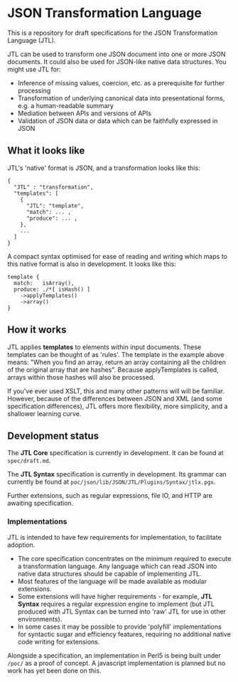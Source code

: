 # JSON Transformation Language

This is a repository for draft specifications for the JSON Transformation Language (JTL).

JTL can be used to transform one JSON document into one or more JSON documents. It could also be used for JSON-like native data structures. You might use JTL for:

- Inference of missing values, coercion, etc. as a prerequisite for further processing
- Transformation of underlying canonical data into presentational forms, e.g. a human-readable summary
- Mediation between APIs and versions of APIs
- Validation of JSON data or data which can be faithfully expressed in JSON

## What it looks like

JTL's 'native' format is JSON, and a transformation looks like this:

    {
      "JTL" : "transformation",
      "templates": [
        {
          "JTL": "template",
          "match": ... ,
          "produce": ... ,
        },
        ...
      ]
    }

A compact syntax optimised for ease of reading and writing which maps to this native format is also in development. It looks like this:

    template {
      match:   isArray(),
      produce: ./*[ isHash() ]
        ->applyTemplates()
        ->array()
    }

## How it works

JTL applies **templates** to elements within input documents. These templates can be thought of as 'rules'. The template in the example above means: "When you find an array, return an array containing all the children of the original array that are hashes". Because applyTemplates is called, arrays within those hashes will also be processed.

If you've ever used XSLT, this and many other patterns will will be familiar. However, because of the differences between JSON and XML (and some specification differences), JTL offers more flexibility, more simplicity, and a shallower learning curve.

## Development status

The **JTL Core** specification is currently in development. It can be found at `spec/draft.md`.

The **JTL Syntax** specification is currently in development. Its grammar can currently be found at `poc/json/lib/JSON/JTL/Plugins/Syntax/jtlx.pgx`.

Further extensions, such as regular expressions, file IO, and HTTP are awaiting specification.

### Implementations

JTL is intended to have few requirements for implementation, to facilitate adoption.

- The core specification concentrates on the minimum required to execute a transformation language. Any language which can read JSON into native data structures should be capable of implementing JTL.
- Most features of the language will be made available as modular extensions.
- Some extensions will have higher requirements - for example, **JTL Syntax** requires a regular expression engine to implement (but JTL produced with JTL Syntax can be turned into 'raw' JTL for use in other environments).
- In some cases it may be possible to provide 'polyfill' implementations for syntactic sugar and efficiency features, requiring no additional native code writing for extensions.

Alongside a specification, an implementation in Perl5 is being built under `/poc/` as a proof of concept. A javascript implementation is planned but no work has yet been done on this.
